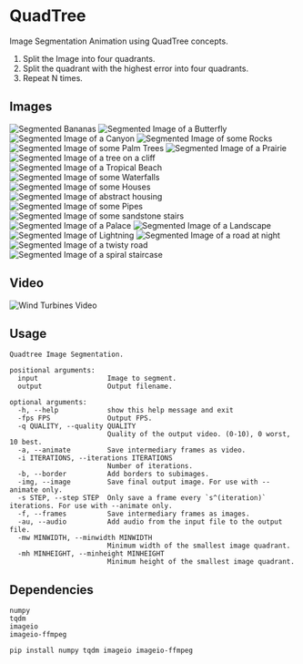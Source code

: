 # QuadTree

Image Segmentation Animation using QuadTree concepts.

1. Split the Image into four quadrants.
2. Split the quadrant with the highest error into four quadrants.
3. Repeat N times.

## Images

<img src="Results/bananas_quad.png" alt="Segmented Bananas" />
<img src="Results/butterfly_quad.png" alt="Segmented Image of a Butterfly" />
<img src="Results/canyon_quad.png" alt="Segmented Image of a Canyon" />
<img src="Results/rocks_quad.png" alt="Segmented Image of some Rocks" />
<img src="Results/palm_quad.png" alt="Segmented Image of some Palm Trees" />
<img src="Results/prairie_quad.png" alt="Segmented Image of a Prairie" />
<img src="Results/tree_quad.png" alt="Segmented Image of a tree on a cliff" />
<img src="Results/tropical_quad.png" alt="Segmented Image of a Tropical Beach" />
<img src="Results/waterfalls_quad.png" alt="Segmented Image of some Waterfalls" />
<img src="Results/houses_quad.png" alt="Segmented Image of some Houses" />
<img src="Results/abstract_quad.png" alt="Segmented Image of abstract housing" />
<img src="Results/pipes_quad.png" alt="Segmented Image of some Pipes" />
<img src="Results/sand_quad.png" alt="Segmented Image of some sandstone stairs" />
<img src="Results/palace_quad.png" alt="Segmented Image of a Palace" />
<img src="Results/land_quad.png" alt="Segmented Image of a Landscape" />
<img src="Results/lightning_quad.png" alt="Segmented Image of Lightning" />
<img src="Results/night_quad.png" alt="Segmented Image of a road at night" />
<img src="Results/road_quad.png" alt="Segmented Image of a twisty road" />
<img src="Results/spiral_quad.png" alt="Segmented Image of a spiral staircase" />

## Video

<img src="Results/wind.gif" alt="Wind Turbines Video" />

## Usage

```
Quadtree Image Segmentation.

positional arguments:
  input                 Image to segment.
  output                Output filename.

optional arguments:
  -h, --help            show this help message and exit
  -fps FPS              Output FPS.
  -q QUALITY, --quality QUALITY
                        Quality of the output video. (0-10), 0 worst, 10 best.
  -a, --animate         Save intermediary frames as video.
  -i ITERATIONS, --iterations ITERATIONS
                        Number of iterations.
  -b, --border          Add borders to subimages.
  -img, --image         Save final output image. For use with --animate only.
  -s STEP, --step STEP  Only save a frame every `s^(iteration)` iterations. For use with --animate only.
  -f, --frames          Save intermediary frames as images.
  -au, --audio          Add audio from the input file to the output file.
  -mw MINWIDTH, --minwidth MINWIDTH
                        Minimum width of the smallest image quadrant.
  -mh MINHEIGHT, --minheight MINHEIGHT
                        Minimum height of the smallest image quadrant.
```

## Dependencies

```
numpy
tqdm
imageio
imageio-ffmpeg

pip install numpy tqdm imageio imageio-ffmpeg
```